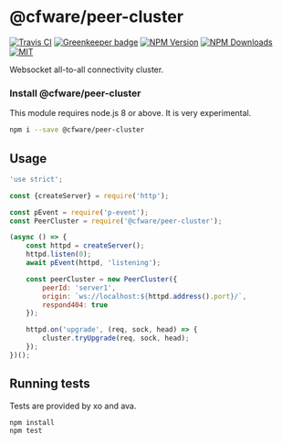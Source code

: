 # @cfware/peer-cluster

[![Travis CI][travis-image]][travis-url]
[![Greenkeeper badge][gk-image]](https://greenkeeper.io/)
[![NPM Version][npm-image]][npm-url]
[![NPM Downloads][downloads-image]][downloads-url]
[![MIT][license-image]](LICENSE)

Websocket all-to-all connectivity cluster.

### Install @cfware/peer-cluster

This module requires node.js 8 or above.  It is very experimental.

```sh
npm i --save @cfware/peer-cluster
```

## Usage

```js
'use strict';

const {createServer} = require('http');

const pEvent = require('p-event');
const PeerCluster = require('@cfware/peer-cluster');

(async () => {
	const httpd = createServer();
	httpd.listen(0);
	await pEvent(httpd, 'listening');

	const peerCluster = new PeerCluster({
		peerId: 'server1',
		origin: `ws://localhost:${httpd.address().port}/`,
		respond404: true
	});

	httpd.on('upgrade', (req, sock, head) => {
		cluster.tryUpgrade(req, sock, head);
	});
})();
```

## Running tests

Tests are provided by xo and ava.

```sh
npm install
npm test
```

[npm-image]: https://img.shields.io/npm/v/@cfware/peer-cluster.svg
[npm-url]: https://npmjs.org/package/@cfware/peer-cluster
[travis-image]: https://travis-ci.org/cfware/peer-cluster.svg?branch=master
[travis-url]: https://travis-ci.org/cfware/peer-cluster
[gk-image]: https://badges.greenkeeper.io/cfware/peer-cluster.svg
[downloads-image]: https://img.shields.io/npm/dm/@cfware/peer-cluster.svg
[downloads-url]: https://npmjs.org/package/@cfware/peer-cluster
[license-image]: https://img.shields.io/npm/l/@cfware/peer-cluster.svg
